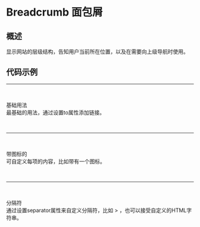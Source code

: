<script setup lang="ts">
import demo1 from './demo1.vue'
import demo2 from './demo2.vue'
import demo3 from './demo3.vue'
import preview from '../../../src/components/preview.vue'
</script>

# Breadcrumb 面包屑

## 概述

显示网站的层级结构，告知用户当前所在位置，以及在需要向上级导航时使用。

## 代码示例

<!-- demo1 -->
---

<br/>

<demo1/>

基础用法<br/>
最基础的用法，通过设置to属性添加链接。

<preview comp-name='breadcrumb' demo-name='demo1'/>


<br/>

<!-- demo2 -->
---

<br/>

<demo2/>

带图标的<br/>
可自定义每项的内容，比如带有一个图标。

<preview comp-name='breadcrumb' demo-name='demo2'/>

<br/>

<!-- demo3 -->
---

<br/>

<demo3/>

分隔符<br/>
通过设置separator属性来自定义分隔符，比如 > ，也可以接受自定义的HTML字符串。

<preview comp-name='breadcrumb' demo-name='demo3'/>

